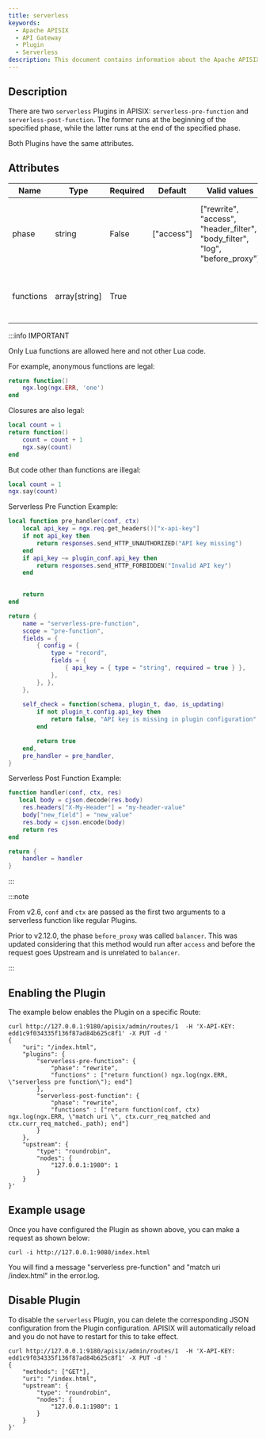 ```yaml
---
title: serverless
keywords:
  - Apache APISIX
  - API Gateway
  - Plugin
  - Serverless
description: This document contains information about the Apache APISIX serverless Plugin.
---
```


<!--
#
# Licensed to the Apache Software Foundation (ASF) under one or more
# contributor license agreements.  See the NOTICE file distributed with
# this work for additional information regarding copyright ownership.
# The ASF licenses this file to You under the Apache License, Version 2.0
# (the "License"); you may not use this file except in compliance with
# the License.  You may obtain a copy of the License at
#
#     http://www.apache.org/licenses/LICENSE-2.0
#
# Unless required by applicable law or agreed to in writing, software
# distributed under the License is distributed on an "AS IS" BASIS,
# WITHOUT WARRANTIES OR CONDITIONS OF ANY KIND, either express or implied.
# See the License for the specific language governing permissions and
# limitations under the License.
#
-->

## Description

There are two `serverless` Plugins in APISIX: `serverless-pre-function` and `serverless-post-function`. The former runs at the beginning of the specified phase, while the latter runs at the end of the specified phase.

Both Plugins have the same attributes.

## Attributes

| Name      | Type          | Required | Default    | Valid values                                                                 | Description                                                      |
|-----------|---------------|----------|------------|------------------------------------------------------------------------------|------------------------------------------------------------------|
| phase     | string        | False    | ["access"] | ["rewrite", "access", "header_filter", "body_filter", "log", "before_proxy"] | Phase before or after which the serverless function is executed. |
| functions | array[string] | True     |            |                                                                              | List of functions that are executed sequentially.                |

:::info IMPORTANT

Only Lua functions are allowed here and not other Lua code.

For example, anonymous functions are legal:

```lua
return function()
    ngx.log(ngx.ERR, 'one')
end
```

Closures are also legal:

```lua
local count = 1
return function()
    count = count + 1
    ngx.say(count)
end
```

But code other than functions are illegal:

```lua
local count = 1
ngx.say(count)
```

Serverless Pre Function Example:
```lua
local function pre_handler(conf, ctx)
    local api_key = ngx.req.get_headers()["x-api-key"]
    if not api_key then
        return responses.send_HTTP_UNAUTHORIZED("API key missing")
    end
    if api_key ~= plugin_conf.api_key then
        return responses.send_HTTP_FORBIDDEN("Invalid API key")
    end

   
    return
end

return {
    name = "serverless-pre-function",
    scope = "pre-function",
    fields = {
        { config = {
            type = "record",
            fields = {
                { api_key = { type = "string", required = true } },
            },
        }, },
    },
    
    self_check = function(schema, plugin_t, dao, is_updating)
        if not plugin_t.config.api_key then
            return false, "API key is missing in plugin configuration"
        end

        return true
    end,
    pre_handler = pre_handler,
}
```

Serverless Post Function Example:

```lua
function handler(conf, ctx, res)
   local body = cjson.decode(res.body)
    res.headers["X-My-Header"] = "my-header-value"
    body["new_field"] = "new_value"
    res.body = cjson.encode(body)
    return res
end

return {
    handler = handler
}

```

:::

:::note

From v2.6, `conf` and `ctx` are passed as the first two arguments to a serverless function like regular Plugins.

Prior to v2.12.0, the phase `before_proxy` was called `balancer`. This was updated considering that this method would run after `access` and before the request goes Upstream and is unrelated to `balancer`.

:::

## Enabling the Plugin

The example below enables the Plugin on a specific Route:

```shell
curl http://127.0.0.1:9180/apisix/admin/routes/1  -H 'X-API-KEY: edd1c9f034335f136f87ad84b625c8f1' -X PUT -d '
{
    "uri": "/index.html",
    "plugins": {
        "serverless-pre-function": {
            "phase": "rewrite",
            "functions" : ["return function() ngx.log(ngx.ERR, \"serverless pre function\"); end"]
        },
        "serverless-post-function": {
            "phase": "rewrite",
            "functions" : ["return function(conf, ctx) ngx.log(ngx.ERR, \"match uri \", ctx.curr_req_matched and ctx.curr_req_matched._path); end"]
        }
    },
    "upstream": {
        "type": "roundrobin",
        "nodes": {
            "127.0.0.1:1980": 1
        }
    }
}'
```


## Example usage

Once you have configured the Plugin as shown above, you can make a request as shown below:

```shell
curl -i http://127.0.0.1:9080/index.html
```

You will find a message "serverless pre-function" and "match uri /index.html" in the error.log.

## Disable Plugin

To disable the `serverless` Plugin, you can delete the corresponding JSON configuration from the Plugin configuration. APISIX will automatically reload and you do not have to restart for this to take effect.

```shell
curl http://127.0.0.1:9180/apisix/admin/routes/1  -H 'X-API-KEY: edd1c9f034335f136f87ad84b625c8f1' -X PUT -d '
{
    "methods": ["GET"],
    "uri": "/index.html",
    "upstream": {
        "type": "roundrobin",
        "nodes": {
            "127.0.0.1:1980": 1
        }
    }
}'
```
